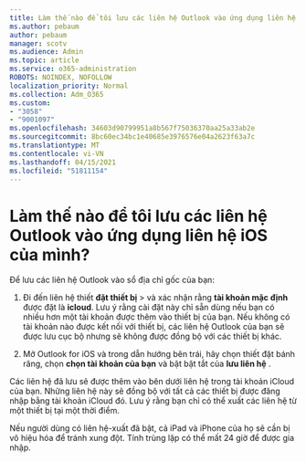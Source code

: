 ```yaml
---
title: Làm thế nào để tôi lưu các liên hệ Outlook vào ứng dụng liên hệ iOS của mình?
ms.author: pebaum
author: pebaum
manager: scotv
ms.audience: Admin
ms.topic: article
ms.service: o365-administration
ROBOTS: NOINDEX, NOFOLLOW
localization_priority: Normal
ms.collection: Adm_O365
ms.custom:
- "3058"
- "9001097"
ms.openlocfilehash: 34603d90799951a8b567f75036370aa25a33ab2e
ms.sourcegitcommit: 8bc60ec34bc1e40685e3976576e04a2623f63a7c
ms.translationtype: MT
ms.contentlocale: vi-VN
ms.lasthandoff: 04/15/2021
ms.locfileid: "51811154"
---
```

# <a name="how-do-i-save-my-outlook-contacts-to-my-ios-contacts-app"></a>Làm thế nào để tôi lưu các liên hệ Outlook vào ứng dụng liên hệ iOS của mình?

Để lưu các liên hệ Outlook vào sổ địa chỉ gốc của bạn:
 
1. Đi đến liên hệ thiết **đặt thiết bị**  >   và xác nhận rằng **tài khoản mặc định** được đặt là **icloud**. Lưu ý rằng cài đặt này chỉ sẵn dùng nếu bạn có nhiều hơn một tài khoản được thêm vào thiết bị của bạn. Nếu không có tài khoản nào được kết nối với thiết bị, các liên hệ Outlook của bạn sẽ được lưu cục bộ nhưng sẽ không được đồng bộ với các thiết bị khác.
 
2. Mở Outlook for iOS và trong dẫn hướng bên trái, hãy chọn thiết đặt bánh răng, chọn **chọn tài khoản của bạn** và bật bật tắt của **lưu liên hệ** .
 
Các liên hệ đã lưu sẽ được thêm vào bên dưới liên hệ trong tài khoản iCloud của bạn. Những liên hệ này sẽ đồng bộ với tất cả các thiết bị được đăng nhập bằng tài khoản iCloud đó. Lưu ý rằng bạn chỉ có thể xuất các liên hệ từ một thiết bị tại một thời điểm.
 
Nếu người dùng có liên hệ-xuất đã bật, cả iPad và iPhone của họ sẽ cần bị vô hiệu hóa để tránh xung đột. Tính trùng lặp có thể mất 24 giờ để được gia nhập.